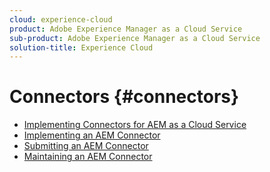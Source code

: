 ```yaml
---
cloud: experience-cloud
product: Adobe Experience Manager as a Cloud Service
sub-product: Adobe Experience Manager as a Cloud Service
solution-title: Experience Cloud
---
```


# Connectors {#connectors}

+ [Implementing Connectors for AEM as a Cloud Service](/help/connectors/home.md)
+ [Implementing an AEM Connector](implement.md)
+ [Submitting an AEM Connector](submit.md)
+ [Maintaining an AEM Connector](maintain.md)
